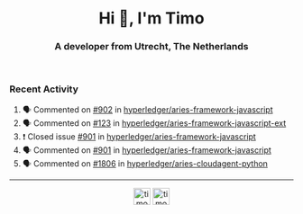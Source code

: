 <h1 align="center">Hi 👋, I'm Timo</h1>
<h3 align="center">A developer from Utrecht, The Netherlands</h3>
<br/>
<!-- https://github.com/rahuldkjain/github-profile-readme-generator --!>

<!--  <p align="left"><img src="https://github-readme-stats.vercel.app/api?username=timoglastra&show_icons=true&count_private=true&" alt="timoglastra" /></p> --!>

<!--
Github language stats
<p align="left"><img src="https://github-readme-stats.vercel.app/api/top-langs/?username=timoglastra&layout=compact" alt="timoglastra" /><p>
-->

<!-- Codestats language stats -->
<!-- <p align="left"><img src="https://codestats-readme.vercel.app/api/top-langs/?username=timoglastra&layout=compact&language_count=12" alt="timoglastra" /><p>    --!>
  
<h3>Recent Activity</h3>

<!--START_SECTION:activity-->
1. 🗣 Commented on [#902](https://github.com/hyperledger/aries-framework-javascript/issues/902) in [hyperledger/aries-framework-javascript](https://github.com/hyperledger/aries-framework-javascript)
2. 🗣 Commented on [#123](https://github.com/hyperledger/aries-framework-javascript-ext/issues/123) in [hyperledger/aries-framework-javascript-ext](https://github.com/hyperledger/aries-framework-javascript-ext)
3. ❗️ Closed issue [#901](https://github.com/hyperledger/aries-framework-javascript/issues/901) in [hyperledger/aries-framework-javascript](https://github.com/hyperledger/aries-framework-javascript)
4. 🗣 Commented on [#901](https://github.com/hyperledger/aries-framework-javascript/issues/901) in [hyperledger/aries-framework-javascript](https://github.com/hyperledger/aries-framework-javascript)
5. 🗣 Commented on [#1806](https://github.com/hyperledger/aries-cloudagent-python/issues/1806) in [hyperledger/aries-cloudagent-python](https://github.com/hyperledger/aries-cloudagent-python)
<!--END_SECTION:activity-->

---

<p align="center">
<a href="https://twitter.com/timoglastra" target="blank"><img align="center" src="https://cdn.jsdelivr.net/npm/simple-icons@3.0.1/icons/twitter.svg" alt="timoglastra" height="30" width="30" /></a>
<a href="https://linkedin.com/in/timoglastra" target="blank"><img align="center" src="https://cdn.jsdelivr.net/npm/simple-icons@3.0.1/icons/linkedin.svg" alt="timoglastra" height="30" width="30" /></a>
</p>



